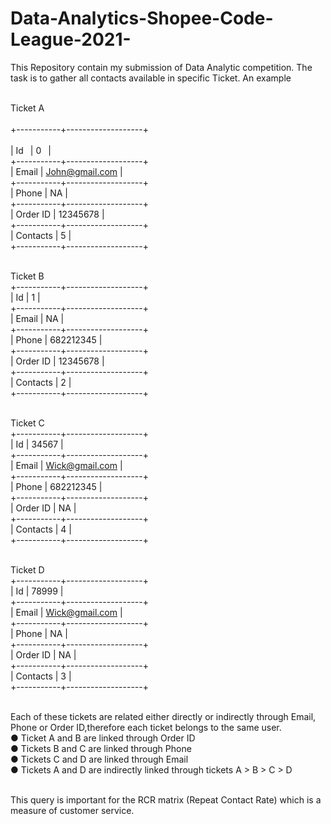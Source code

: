 # Data-Analytics-Shopee-Code-League-2021-

This Repository contain my submission of Data Analytic competition. The task is to gather all contacts available in specific Ticket. An example<br><br>

Ticket A                          <br>                    
+-----------+-------------------+<br>                     
| Id&ensp;        |   0&ensp;               |<br>
+-----------+-------------------+<br>
| Email     |   John@gmail.com  |<br>
+-----------+-------------------+<br>
| Phone     |   NA              |<br>
+-----------+-------------------+<br>
| Order ID  |   12345678        |<br>
+-----------+-------------------+<br>
| Contacts  |   5               |<br>
+-----------+-------------------+<br><br>

Ticket B <br>
+-----------+-------------------+<br>
| Id        |   1               |<br>
+-----------+-------------------+<br>
| Email     |   NA              |<br>
+-----------+-------------------+<br>
| Phone     |   682212345       |<br>
+-----------+-------------------+<br>
| Order ID  |   12345678        |<br>
+-----------+-------------------+<br>
| Contacts  |   2               |<br>
+-----------+-------------------+<br><br>

Ticket C<br>
+-----------+-------------------+<br>
| Id        |   34567           |<br>
+-----------+-------------------+<br>
| Email     |   Wick@gmail.com  |<br>
+-----------+-------------------+<br>
| Phone     |   682212345       |<br>
+-----------+-------------------+<br>
| Order ID  |   NA              |<br>
+-----------+-------------------+<br>
| Contacts  |   4               |<br>
+-----------+-------------------+<br><br>

Ticket D<br>
+-----------+-------------------+<br>
| Id        |   78999           |<br>
+-----------+-------------------+<br>
| Email     |   Wick@gmail.com  |<br>
+-----------+-------------------+<br>
| Phone     |   NA              |<br>
+-----------+-------------------+<br>
| Order ID  |   NA              |<br>
+-----------+-------------------+<br>
| Contacts  |   3               |<br>
+-----------+-------------------+<br><br>

Each of these tickets are related either directly or indirectly through Email, Phone or Order ID,therefore each ticket belongs to the same user.<br>
● Ticket A and B are linked through Order ID<br>
● Tickets B and C are linked through Phone<br>
● Tickets C and D are linked through Email<br>
● Tickets A and D are indirectly linked through tickets A > B > C > D <br><br>

This query is important for the RCR matrix (Repeat Contact Rate) which is a measure of customer service.
